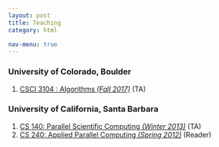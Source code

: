 ```yaml
---
layout: post
title: Teaching 
category: html

nav-menu: true
---
```


<h3> University of Colorado, Boulder </h3>
<ol>
  <li> <u>CSCI 3104 : Algorithms <i>(Fall 2017)</i></u> (TA) </li>
</ol>

<h3> University of California, Santa Barbara </h3>
<ol>
<li> <u>CS 140: Parallel Scientific Computing <i>(Winter 2013)</i></u> (TA) </li>
<li> <u>CS 240: Applied Parallel Computing <i>(Spring 2012)</i></u> (Reader) </li>
</ol>
